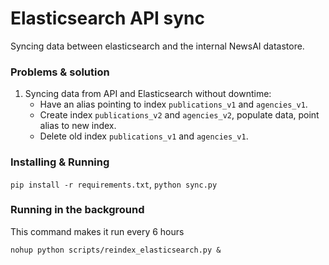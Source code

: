 # Elasticsearch API sync

Syncing data between elasticsearch and the internal NewsAI datastore.

### Problems & solution

1. Syncing data from API and Elasticsearch without downtime:
    - Have an alias pointing to index `publications_v1` and `agencies_v1`.
    - Create index `publications_v2` and `agencies_v2`, populate data, point alias to new index.
    - Delete old index `publications_v1` and `agencies_v1`.

### Installing & Running

`pip install -r requirements.txt`, `python sync.py`

### Running in the background

This command makes it run every 6 hours

`nohup python scripts/reindex_elasticsearch.py &`
